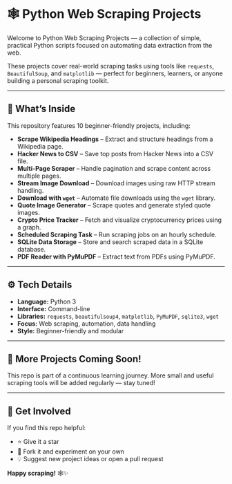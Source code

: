 # 🕸️ Python Web Scraping Projects

Welcome to Python Web Scraping Projects — a collection of simple, practical Python scripts focused on automating data extraction from the web.

These projects cover real-world scraping tasks using tools like `requests`, `BeautifulSoup`, and `matplotlib` — perfect for beginners, learners, or anyone building a personal scraping toolkit.

---

## 🧰 What’s Inside

This repository features 10 beginner-friendly projects, including:

- **Scrape Wikipedia Headings** – Extract and structure headings from a Wikipedia page.
- **Hacker News to CSV** – Save top posts from Hacker News into a CSV file.
- **Multi-Page Scraper** – Handle pagination and scrape content across multiple pages.
- **Stream Image Download** – Download images using raw HTTP stream handling.
- **Download with `wget`** – Automate file downloads using the `wget` library.
- **Quote Image Generator** – Scrape quotes and generate styled quote images.
- **Crypto Price Tracker** – Fetch and visualize cryptocurrency prices using a graph.
- **Scheduled Scraping Task** – Run scraping jobs on an hourly schedule.
- **SQLite Data Storage** – Store and search scraped data in a SQLite database.
- **PDF Reader with PyMuPDF** – Extract text from PDFs using PyMuPDF.

---

## ⚙️ Tech Details

- **Language:** Python 3  
- **Interface:** Command-line  
- **Libraries:** `requests`, `beautifulsoup4`, `matplotlib`, `PyMuPDF`, `sqlite3`, `wget`  
- **Focus:** Web scraping, automation, data handling  
- **Style:** Beginner-friendly and modular

---

## 🔄 More Projects Coming Soon!

This repo is part of a continuous learning journey. More small and useful scraping tools will be added regularly — stay tuned!

---

## 🌟 Get Involved

If you find this repo helpful:

- ⭐ Give it a star  
- 🍴 Fork it and experiment on your own  
- 💡 Suggest new project ideas or open a pull request

**Happy scraping!** 🕸️✨
